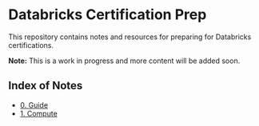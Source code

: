 # Databricks Certification Prep

This repository contains notes and resources for preparing for Databricks certifications.

**Note:** This is a work in progress and more content will be added soon.

## Index of Notes

*   [0. Guide](./0.Guide.md)
*   [1. Compute](./1.%20Compute.md)
